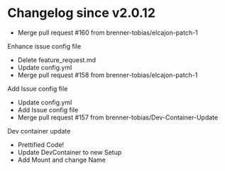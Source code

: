 # Changelog since v2.0.12
- Merge pull request #160 from brenner-tobias/elcajon-patch-1

Enhance issue config file 
- Delete feature_request.md 
- Update config.yml 
- Merge pull request #158 from brenner-tobias/elcajon-patch-1

Add Issue config file 
- Update config.yml 
- Add Issue config file 
- Merge pull request #157 from brenner-tobias/Dev-Container-Update

Dev container update 
- Prettified Code! 
- Update DevContainer to new Setup 
- Add Mount and change Name 
